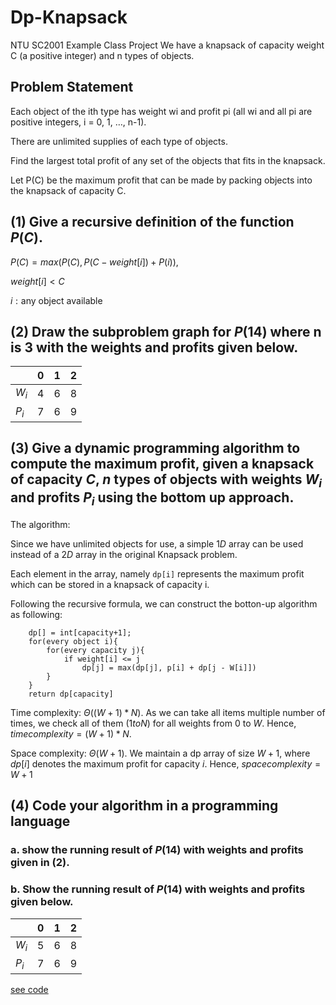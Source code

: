 # Dp-Knapsack
NTU SC2001 Example Class Project
We have a knapsack of capacity weight C (a positive integer) and n types of objects.

## Problem Statement

Each object of the ith type has weight wi and profit pi (all wi and all pi are positive
integers, i = 0, 1, …, n-1). 

There are unlimited supplies of each type of objects.

Find the largest total profit of any set of the objects that fits in the knapsack.

Let P(C) be the maximum profit that can be made by packing objects into the knapsack
of capacity C.

## (1) Give a recursive definition of the function $P(C)$.

$P(C) = max(P(C), P(C-weight[i])+P(i))$, 

$weight[i]<C$

$i:\text{any object available}$

## (2) Draw the subproblem graph for $P(14)$ where n is 3 with the weights and profits given below.
|       | 0   | 1   | 2   |
| ----- | --- | --- | --- |
| $W_i$ | 4   | 6   | 8   |
| $P_i$ | 7   | 6   | 9   |


## (3) Give a dynamic programming algorithm to compute the maximum profit, given a knapsack of capacity $C$, $n$ types of objects with weights $W_i$ and profits $P_i$ using the bottom up approach.

The algorithm: 

Since we have unlimited objects for use, a simple $1D$ array can be used instead of a $2D$ array in the original Knapsack problem.

Each element in the array, namely `dp[i]` represents the maximum profit which can be stored in a knapsack of capacity i.

Following the recursive formula, we can construct the botton-up algorithm as following: 

```
    dp[] = int[capacity+1];
    for(every object i){
        for(every capacity j){
            if weight[i] <= j
                dp[j] = max(dp[j], p[i] + dp[j - W[i]])
        }
    }
    return dp[capacity]
```
Time complexity: $Θ((W+1)*N)$. As we can take all items multiple number of times, we check all of them $(1 to N)$ for all weights from $0$ to $W$. Hence, $time complexity = (W+1) * N.$

Space complexity: $Θ(W+1)$. We maintain a dp array of size $W+1$, where $dp[i]$ denotes the maximum profit for capacity $i$. Hence, $space complexity = W+1$

## (4) Code your algorithm in a programming language

### a. show the running result of $P(14)$ with weights and profits given in (2).
### b. Show the running result of $P(14)$ with weights and profits given below. 
|       | 0   | 1   | 2   |
| ----- | --- | --- | --- |
| $W_i$ | 5   | 6   | 8   |
| $P_i$ | 7   | 6   | 9   |

[see code](Knapsack.java)